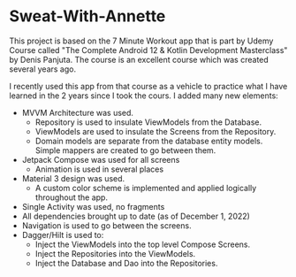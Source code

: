 # Sweat-With-Annette

This project is based on the 7 Minute Workout app that is part by Udemy Course called "The Complete Android 12 & Kotlin Development Masterclass" by Denis Panjuta. The course is an excellent course which was created several years ago. 

I recently used this app from that course as a vehicle to practice what I have learned in the 2 years since I took the cours. I added many new elements:
- MVVM Architecture was used.
  * Repository is used to insulate ViewModels from the Database. 
  * ViewModels are used to insulate the Screens from the Repository.
  * Domain models are separate from the database entity models. Simple mappers are created to go between them.
- Jetpack Compose was used for all screens
  * Animation is used in several places
- Material 3 design was used.
  * A custom color scheme is implemented and applied logically throughout the app.
- Single Activity was used, no fragments
- All dependencies brought up to date (as of December 1, 2022)
- Navigation is used to go between the screens.
- Dagger/Hilt is used to:
  * Inject the ViewModels into the top level Compose Screens.
  * Inject the Repositories into the ViewModels.
  * Inject the Database and Dao into the Repositories.
  



